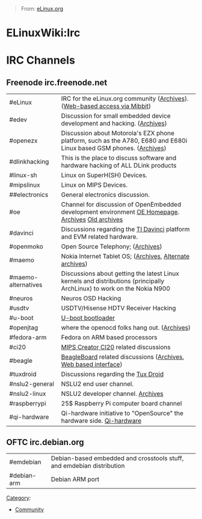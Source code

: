 > From: [eLinux.org](http://eLinux.org/ELinuxWiki:Irc "http://eLinux.org/ELinuxWiki:Irc")


# ELinuxWiki:Irc



# IRC Channels

## Freenode irc.freenode.net

<table>
<tbody>
<tr class="odd">
<td align="left">#eLinux</td>
<td align="left">IRC for the eLinux.org community (<a href="http://ibot.rikers.org/%23elinux/">Archives</a>). (<a href="http://embed.mibbit.com/?server=irc.freenode.net&amp;channel=%23eLinux">Web-based access via Mibbit</a>)</td>
</tr>
<tr class="even">
<td align="left">#edev</td>
<td align="left">Discussion for small embedded device development and hacking. (<a href="http://ibot.rikers.org/%23edev/">Archives</a>)</td>
</tr>
<tr class="odd">
<td align="left">#openezx</td>
<td align="left">Discussion about Motorola's EZX phone platform, such as the A780, E680 and E680i Linux based GSM phones. (<a href="http://ibot.rikers.org/%23openezx/">Archives</a>)</td>
</tr>
<tr class="even">
<td align="left">#dlinkhacking</td>
<td align="left">This is the place to discuss software and hardware hacking of ALL DLink products</td>
</tr>
<tr class="odd">
<td align="left">#linux-sh</td>
<td align="left">Linux on SuperH(SH) Devices.</td>
</tr>
<tr class="even">
<td align="left">#mipslinux</td>
<td align="left">Linux on MIPS Devices.</td>
</tr>
<tr class="odd">
<td align="left">##electronics</td>
<td align="left">General electronics discussion.</td>
</tr>
<tr class="even">
<td align="left">#oe</td>
<td align="left">Channel for discussion of OpenEmbedded development environment <a href="http://www.openembedded.org">OE Homepage</a>. <a href="http://ibot.rikers.org/%23oe/">Archives</a> <a href="http://ibot.rikers.org/%23openembedded/">Old archives</a></td>
</tr>
<tr class="odd">
<td align="left">#davinci</td>
<td align="left">Discussions regarding the <a href="http://wiki.davincidsp.com/index.php?title=Main_Page">TI Davinci</a> platform and EVM related hardware.</td>
</tr>
<tr class="even">
<td align="left">#openmoko</td>
<td align="left">Open Source Telephony; (<a href="http://logs.nslu2-linux.org/livelogs/openmoko/">Archives</a>)</td>
</tr>
<tr class="odd">
<td align="left">#maemo</td>
<td align="left">Nokia Internet Tablet OS; (<a href="http://mg.pov.lt/maemo-irclog/index.html">Archives</a>, <a href="http://ibot.rikers.org/%23maemo/">Alternate archives</a>)</td>
</tr>
<tr class="even">
<td align="left">#maemo-alternatives</td>
<td align="left">Discussions about getting the latest Linux kernels and distributions (principally ArchLinux) to work on the Nokia N900</td>
</tr>
<tr class="odd">
<td align="left">#neuros</td>
<td align="left">Neuros OSD Hacking</td>
</tr>
<tr class="even">
<td align="left">#usdtv</td>
<td align="left">USDTV/Hisense HDTV Receiver Hacking</td>
</tr>
<tr class="odd">
<td align="left">#u-boot</td>
<td align="left"><a href="http://www.denx.de/wiki/U-Boot/WebHome">U-boot bootloader</a></td>
</tr>
<tr class="even">
<td align="left">#openjtag</td>
<td align="left">where the openocd folks hang out. (<a href="http://ibot.rikers.org/%23openjtag/">Archives</a>)</td>
</tr>
<tr class="odd">
<td align="left">#fedora-arm</td>
<td align="left">Fedora on ARM based processors</td>
</tr>
<tr class="even">
<td align="left">#ci20</td>
<td align="left"><a href="http://elinux.org/MIPS_Creator_CI20" title="MIPS Creator CI20">MIPS Creator CI20</a> related discussions</td>
</tr>
<tr class="odd">
<td align="left">#beagle</td>
<td align="left"><a href="http://elinux.org/BeagleBoard" title="BeagleBoard">BeagleBoard</a> related discussions (<a href="http://www.beagleboard.org/irclogs/index.php">Archives</a>, <a href="http://beagleboard.org/static/pjirc/pjirc.html">Web based interface</a>)</td>
</tr>
<tr class="even">
<td align="left">#tuxdroid</td>
<td align="left">Discussions regarding the <a href="http://elinux.org/Tux_Droid" title="Tux Droid">Tux Droid</a></td>
</tr>
<tr class="odd">
<td align="left">#nslu2-general</td>
<td align="left">NSLU2 end user channel.</td>
</tr>
<tr class="even">
<td align="left">#nslu2-linux</td>
<td align="left">NSLU2 developer channel. <a href="http://ibot.rikers.org/%23nslu2-linux/">Archives</a></td>
</tr>
<tr class="odd">
<td align="left">#raspberrypi</td>
<td align="left">25$ Raspberry Pi computer board channel</td>
</tr>
<tr class="even">
<td align="left">#qi-hardware</td>
<td align="left">Qi-hardware initiative to &quot;OpenSource&quot; the hardware side. <a href="http://en.qi-hardware.com/wiki/Main_Page">Qi-hardware</a></td>
</tr>
</tbody>
</table>

## OFTC irc.debian.org

<table>
<tbody>
<tr class="odd">
<td align="left">#emdebian</td>
<td align="left">Debian-based embedded and crosstools stuff, and emdebian distribution</td>
</tr>
<tr class="even">
<td align="left">#debian-arm</td>
<td align="left">Debian ARM port</td>
</tr>
</tbody>
</table>


[Category](http://eLinux.org/Special:Categories "Special:Categories"):

-   [Community](http://eLinux.org/Category:Community "Category:Community")

